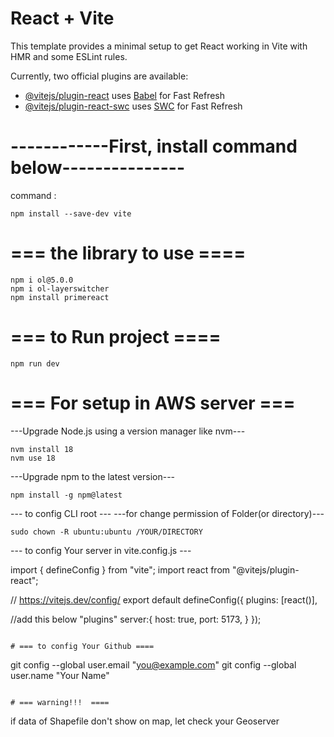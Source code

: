 # React + Vite

This template provides a minimal setup to get React working in Vite with HMR and some ESLint rules.

Currently, two official plugins are available:

- [@vitejs/plugin-react](https://github.com/vitejs/vite-plugin-react/blob/main/packages/plugin-react/README.md) uses [Babel](https://babeljs.io/) for Fast Refresh
- [@vitejs/plugin-react-swc](https://github.com/vitejs/vite-plugin-react-swc) uses [SWC](https://swc.rs/) for Fast Refresh

# ------------First, install command below---------------

command :
```
npm install --save-dev vite
```

# === the library to use ====
```
npm i ol@5.0.0
npm i ol-layerswitcher
npm install primereact
```

# === to Run project ====
```
npm run dev
```

# === For setup in AWS server ===
---Upgrade Node.js using a version manager like nvm---
```
nvm install 18
nvm use 18
```

---Upgrade npm to the latest version---
```
npm install -g npm@latest
```

--- to config CLI root ---
---for change permission of Folder(or directory)---
```
sudo chown -R ubuntu:ubuntu /YOUR/DIRECTORY
```

---  to config Your server in vite.config.js ---

import { defineConfig } from "vite";
import react from "@vitejs/plugin-react";

// https://vitejs.dev/config/
export default defineConfig({
  plugins: [react()],

//add this below "plugins"
  server:{
    host: true,
    port: 5173,
  }
});
```

# === to config Your Github ====
```
git config --global user.email "you@example.com"
git config --global user.name "Your Name"
```

# === warning!!!  ====
```
if data of Shapefile don't show on map, let check your Geoserver
```
